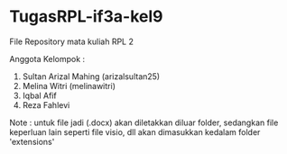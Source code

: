 # TugasRPL-if3a-kel9
File Repository mata kuliah RPL 2

Anggota Kelompok :
  1. Sultan Arizal Mahing (arizalsultan25)
  2. Melina Witri (melinawitri)
  3. Iqbal Afif
  4. Reza Fahlevi
  
Note : untuk file jadi (.docx) akan diletakkan diluar folder, sedangkan file keperluan lain seperti file visio, dll akan dimasukkan kedalam folder 'extensions' 
